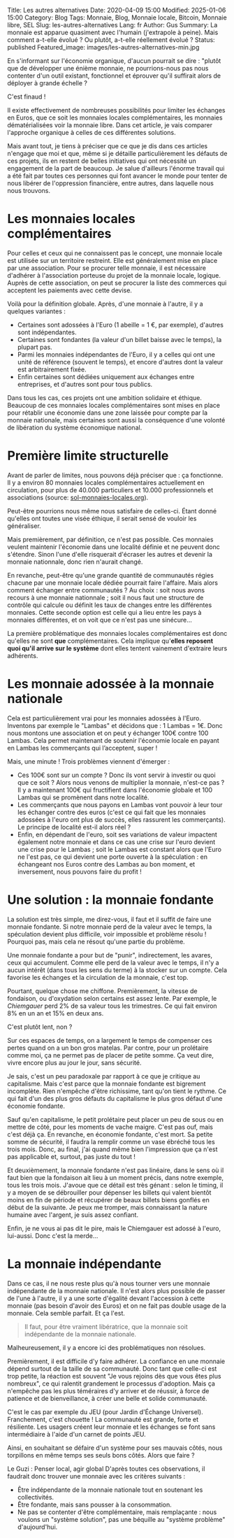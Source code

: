 Title: Les autres alternatives
Date: 2020-04-09 15:00
Modified: 2025-01-06 15:00
Category: Blog
Tags: Monnaie, Blog, Monnaie locale, Bitcoin, Monnaie libre, SEL
Slug: les-autres-alternatives
Lang: fr
Author: Gus
Summary: La monnaie est apparue quasiment avec l'humain (j'extrapole à peine). Mais comment a-t-elle évolué ? Ou plutôt, a-t-elle réellement évolué ?
Status: published
Featured_image: images/les-autres-alternatives-min.jpg

En s'informant sur l'économie organique, d'aucun pourrait se dire : "plutôt que de développer une énième monnaie, ne pourrions-nous pas nous contenter d'un outil existant, fonctionnel et éprouver qu'il suffirait alors de déployer à grande échelle ?

C'est finaud !

Il existe effectivement de nombreuses possibilités pour limiter les échanges en Euros, que ce soit les monnaies locales complémentaires, les monnaies dématérialisées voir la monnaie libre.
Dans cet article, je vais comparer l'approche organique à celles de ces différentes solutions.

Mais avant tout, je tiens à préciser que ce que je dis dans ces articles n'engage que moi et que, même si je détaille particulièrement les défauts de ces projets, ils en restent de belles initiatives qui ont nécessité un engagement de la part de beaucoup.
Je salue d'ailleurs l'énorme travail qui a été fait par toutes ces personnes qui font avancer le monde pour tenter de nous libérer de l'oppression financière, entre autres, dans laquelle nous nous trouvons.

# Les monnaies locales complémentaires

Pour celles et ceux qui ne connaissent pas le concept, une monnaie locale est utilisée sur un territoire restreint.
Elle est généralement mise en place par une association.
Pour se procurer telle monnaie, il est nécessaire d'adhérer à l'association porteuse du projet de la monnaie locale, logique.
Auprès de cette association, on peut se procurer la liste des commerces qui acceptent les paiements avec cette devise.

Voilà pour la définition globale.
Après, d'une monnaie à l'autre, il y a quelques variantes :

* Certaines sont adossées à l'Euro (1 abeille = 1 €, par exemple), d'autres sont indépendantes.
* Certaines sont fondantes (la valeur d'un billet baisse avec le temps), la plupart pas.
* Parmi les monnaies indépendantes de l'Euro, il y a celles qui ont une unité de référence (souvent le temps), et encore d'autres dont la valeur est arbitrairement fixée.
* Enfin certaines sont dédiées uniquement aux échanges entre entreprises, et d'autres sont pour tous publics.

Dans tous les cas, ces projets ont une ambition solidaire et éthique.
Beaucoup de ces monnaies locales complémentaires sont mises en place pour rétablir une économie dans une zone laissée pour compte par la monnaie nationale, mais certaines sont aussi la conséquence d'une volonté de libération du système économique national. 

# Première limite structurelle

Avant de parler de limites, nous pouvons déjà préciser que : ça fonctionne.
Il y a environ 80 monnaies locales complémentaires actuellement en circulation, pour plus de 40.000 particuliers et 10.000 professionnels et associations (source: [sol-monnaies-locales.org](https://sol-monnaies-locales.org/mlcc)).

Peut-être pourrions nous même nous satisfaire de celles-ci.
Étant donné qu'elles ont toutes une visée éthique, il serait sensé de vouloir les généraliser.

Mais premièrement, par définition, ce n'est pas possible.
Ces monnaies veulent maintenir l'économie dans une localité définie et ne peuvent donc s'étendre.
Sinon l'une d'elle risquerait d'écraser les autres et devenir la monnaie nationnale, donc rien n'aurait changé.

En revanche, peut-être qu'une grande quantité de communautés régies chacune par une monnaie locale dédiée pourrait faire l'affaire.
Mais alors comment échanger entre communautés ?
Au choix : soit nous avons recours à une monnaie nationnale ; soit il nous faut une structure de contrôle qui calcule ou définit les taux de changes entre les différentes monnaies.
Cette seconde option est celle qui a lieu entre les pays à monnaies différentes, et on voit que ce n'est pas une sinécure...

La première problématique des monnaies locales complémentaires est donc qu'elles ne sont **que** complémentaires.
Cela implique qu'**elles reposent quoi qu'il arrive sur le système** dont elles tentent vainement d'extraire leurs adhérents.

# Les monnaie adossée à la monnaie nationale

Cela est particulièrement vrai pour les monnaies adossées à l'Euro.
Inventons par exemple le "Lambas" et décidons que : 1 Lambas = 1€.
Donc nous montons une association et on peut y échanger 100€ contre 100 Lambas.
Cela permet maintenant de soutenir l'économie locale en payant en Lambas les commerçants qui l’acceptent, super !

Mais, une minute !
Trois problèmes viennent d'émerger :

* Ces 100€ sont sur un compte ? Donc ils vont servir à investir ou quoi que ce soit ? Alors nous venons de multiplier la monnaie, n'est-ce pas ? Il y a maintenant 100€ qui fructifient dans l'économie globale et 100 Lambas qui se promènent dans notre localité.
* Les commerçants que nous payons en Lambas vont pouvoir à leur tour les échanger contre des euros (c'est ce qui fait que les monnaies adossées à l'euro ont plus de succès, elles rassurent les commerçants). Le principe de localité est-il alors réel ?
* Enfin, en dépendant de l'euro, soit ses variations de valeur impactent également notre monnaie et dans ce cas une crise sur l'euro devient une crise pour le Lambas ; soit le Lambas est constant alors que l'Euro ne l'est pas, ce qui devient une porte ouverte à la spéculation : en échangeant nos Euros contre des Lambas au bon moment, et inversement, nous pouvons faire du profit ! 

# Une solution : la monnaie fondante

La solution est très simple, me direz-vous, il faut et il suffit de faire une monnaie fondante.
Si notre monnaie perd de la valeur avec le temps, la spéculation devient plus difficile, voir impossible et problème résolu !
Pourquoi pas, mais cela ne résout qu'une partie du problème.

Une monnaie fondante a pour but de "punir", indirectement, les avares, ceux qui accumulent.
Comme elle perd de la valeur avec le temps, il n'y a aucun intérêt (dans tous les sens du terme) à la stocker sur un compte.
Cela favorise les échanges et la circulation de la monnaie, c'est top.

Pourtant, quelque chose me chiffone.
Premièrement, la vitesse de fondaison, ou d'oxydation selon certains est assez lente.
Par exemple, le *Chiemgauer* perd 2% de sa valeur tous les trimestres.
Ce qui fait environ 8% en un an et 15% en deux ans.

C'est plutôt lent, non ?

Sur ces espaces de temps, on a largement le temps de compenser ces pertes quand on a un bon gros matelas.
Par contre, pour un prolétaire comme moi, ça ne permet pas de placer de petite somme.
Ça veut dire, vivre encore plus au jour le jour, sans sécurité.

Je sais, c'est un peu paradoxale par rapport à ce que je critique au capitalisme.
Mais c'est parce que la monnaie fondante est bigrement incomplète.
Rien n'empêche d'être richissime, tant qu'on tient le rythme.
Ce qui fait d'un des plus gros défauts du capitalisme le plus gros défaut d'une économie fondante.

Sauf qu'en capitalisme, le petit prolétaire peut placer un peu de sous ou en mettre de côté, pour les moments de vache maigre.
C'est pas ouf, mais c'est déjà ça.
En revanche, en économie fondante, c'est mort. Sa petite somme de sécurité, il faudra la remplir comme un vase ébréché tous les trois mois.
Donc, au final, j'ai quand même bien l'impression que ça n'est pas applicable et, surtout, pas juste du tout !

Et deuxièmement, la monnaie fondante n'est pas linéaire, dans le sens où il faut bien que la fondaison ait lieu à un moment précis, dans notre exemple, tous les trois mois.
J'avoue que ce détail est très génant : selon le timing, il y a moyen de se débrouiller pour dépenser les billets qui valent bientôt moins en fin de période et récupérer de beaux billets biens gonflés en début de la suivante.
Je peux me tromper, mais connaissant la nature humaine avec l'argent, je suis assez confiant.

Enfin, je ne vous ai pas dit le pire, mais le Chiemgauer est adossé à l'euro, lui-aussi.
Donc c'est la merde...

# La monnaie indépendante

Dans ce cas, il ne nous reste plus qu'à nous tourner vers une monnaie indépendante de la monnaie nationale.
Il n'est alors plus possible de passer de l'une à l'autre, il y a une sorte d'égalité devant l'accession à cette monnaie (pas besoin d'avoir des Euros) et on ne fait pas double usage de la monnaie.
Cela semble parfait.
Et ça l'est.
> Il faut, pour être vraiment libératrice, que la monnaie soit indépendante de la monnaie nationale.

Malheureusement, il y a encore ici des problématiques non résolues.

Premièrement, il est difficile d'y faire adhérer.
La confiance en une monnaie dépend surtout de la taille de sa communauté.
Donc tant que celle-ci est trop petite, la réaction est souvent "Je vous rejoins dès que vous êtes plus nombreux", ce qui ralentit grandement le processus d'adoption.
Mais ça n'empêche pas les plus téméraires d'y arriver et de réussir, à force de patience et de bienveillance, à créer une belle et solide communauté.

C'est le cas par exemple du JEU (pour Jardin d'Échange Universel).
Franchement, c'est chouette !
La communauté est grande, forte et résiliente.
Les usagers créent leur monnaie et les échanges se font sans intermédiaire à l'aide d'un carnet de points JEU.

Ainsi, en souhaitant se défaire d'un système pour ses mauvais côtés, nous torpillons en même temps ses seuls bons côtés. Alors que faire ?

Le Guzi : Penser local, agir global
D'après toutes ces observations, il faudrait donc trouver une monnaie avec les critères suivants :
- Être indépendante de la monnaie nationale tout en soutenant les collectivités.
- Être fondante, mais sans pousser à la consommation.
- Ne pas se contenter d'être complémentaire, mais remplaçante : nous voulons un "système solution", pas une béquille au "système problème" d'aujourd'hui.
